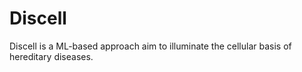 # Discell
Discell is a ML-based approach aim to illuminate the cellular basis of hereditary diseases.
